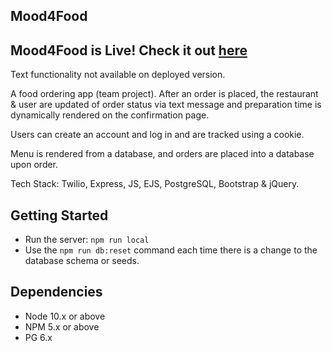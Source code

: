 ## Mood4Food

## Mood4Food is Live! Check it out [here](https://mood4food-laurtann.herokuapp.com/)
Text functionality not available on deployed version.

A food ordering app (team project). After an order is placed, the restaurant & user are updated of order status via text message and preparation time is dynamically rendered on the confirmation page.

Users can create an account and log in and are tracked using a cookie. 

Menu is rendered from a database, and orders are placed into a database upon order.

Tech Stack: Twilio, Express, JS, EJS, PostgreSQL, Bootstrap & jQuery.

## Getting Started
- Run the server: `npm run local`
- Use the `npm run db:reset` command each time there is a change to the database schema or seeds.

## Dependencies

- Node 10.x or above
- NPM 5.x or above
- PG 6.x
